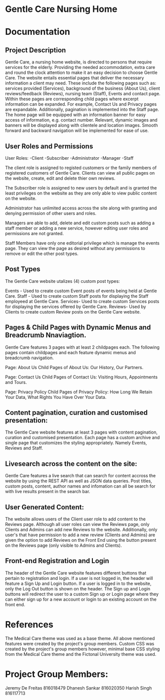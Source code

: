 # Gentle Care Nursing Home

# Documentation

## Project Description
Gentle Care, a nursing home website, is directed to persons that require services for the elderly. Providing the needed accommodation, extra care and round the clock attention to make it an easy decision to choose Gentle Care. The website entails essential pages that deliver the necessary information a client may need. These include the following pages such as: services provided (Services), background of the business (About Us), client reviews/feedback (Reviews), nursing team (Staff), Events and contact page. Within these pages are corresponding child pages where excerpt information can be expanded. For example, Contact Us and Privacy pages are expandable. Additionally, pagination is implemented into the Staff page. The home page will be equipped with an information banner for easy access of information, e.g. contact number. Relevant, dynamic images and banners will be displayed along with clientele and location images. Smooth forward and backward navigation will be implemented for ease of use.


## User Roles and Permissions
User Roles:
-Client 
-Subscriber 
-Administrator
-Manager
-Staff

The client role is assigned to registed customers or the family members of registered customers of Gentle Care.
Clients can view all public pages on the website, create, edit and delete thier own reviews.

The Subscriber role is assigned to new users by default and is granted the least privileges on the website as they are only able to view public content on the website.

Administrator has unlimited access across the site along with granting and denying permission of other users and roles.

Managers are able to add, delete and edit custom posts such as adding a staff member or adding a new service, however editing user roles and permissions are not granted.

Staff Members have only one editorial privilege which is manage the events page. They can view the page as desired without any permissions to remove or edit the other post types.



## Post Types
The Gentle Care website utalizes (4) custom post types: 

Events - Used to create custom Event posts of events being held at Gentle Care.
Staff - Used to create custom Staff posts for displaying the Staff employeed at Gentle Care.
Services- Used to create custom Services posts for displaying the services offered by Gentle Care.
Reviews- Used by Clients to create custom Review posts on the Gentle Care website. 

## Pages & Child Pages with Dynamic Menus and Breadcrumb Nnaviagtion.
Gentle Care features 3 pages with at least 2 childpages each.
The following pages contain childpages and each feature dynamic menus and breadcrumb navigation.

Page: About Us
Child Pages of About Us: Our History, Our Partners.

Page: Contact Us
Child Pages of Contact Us: Visiting Hours, Appointments and Tours. 

Page: Privacy Policy
Child Pages of Privacy Policy: How Long We Retain Your Data, What Rights You Have Over Your Data.

## Content pagination, curation and customised presentation:
The Gentle Care website features at least 3 pages with content pagination, curation and customised presentation.
Each page has a custom archive and single page that customizes the styling appropriately.
Namely Events, Reviews and Staff.

## Livesearch across the content on the site:
Gentle Care features a live search that can search for content accross the website by using the REST API as well as JSON data queries. 
Post titles, custom posts, content, author names and infomation can all be search for with live results present in the search bar.

## User Generated Content:
The website allows users of the Client user role to add content to the Reviews page. Although all user roles can view the Reviews page, only Clients and Admins can add new Reviews to the website. Additionally, only user's that have permission to add a new review (Clients and Admins) are given the option to add Reviews on the Front End using the button present on the Reviews page (only visible to Admins and Clients). 

## Front-end Registration and Login
The header of the Gentle Care website features different buttons that pertain to registration and login. If a user is not logged in, the header will feature a Sign Up and Login button. If a user is logged in to the website, only the Log Out button is shown on the header. The Sign up and Login buttons will redirect the user to a custom Sign up or Login page where they can either sign up for a new account or login to an existing account on the front end.

# References
The Medical Care theme was used as a base theme. All above mentioned features were created by the project's group members. Custom CSS was created by the project's group members however, minimal base CSS styling from the Medical Care theme and the Fictonal University theme was used.

# Project Group Members:
Jeremy De Freitas 816018479
Dhanesh Sankar 816020350
Harish Singh 816117713





